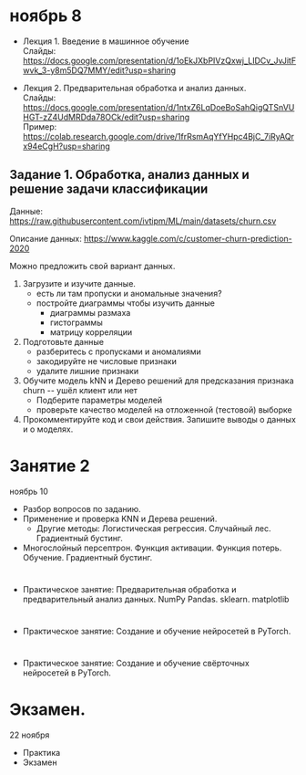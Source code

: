 # ноябрь 8
- Лекция 1. Введение в машинное обучение   
Слайды: https://docs.google.com/presentation/d/1oEkJXbPIVzQxwj_LIDCv_JvJitFwvk_3-y8m5DQ7MMY/edit?usp=sharing

- Лекция 2. Предварительная обработка и анализ данных. \
  Слайды: https://docs.google.com/presentation/d/1ntxZ6LqDoeBoSahQigQTSnVUHGT-zZ4UdMRDda78OCk/edit?usp=sharing \
  Пример: https://colab.research.google.com/drive/1frRsmAqYfYHpc4BjC_7iRyAQrx94eCgH?usp=sharing
  
##  Задание 1. Обработка, анализ данных и решение задачи классификации
Данные: https://raw.githubusercontent.com/ivtipm/ML/main/datasets/churn.csv

Описание данных: https://www.kaggle.com/c/customer-churn-prediction-2020

Можно предложить свой вариант данных.

1. Загрузите и изучите данные. 
    - есть ли там пропуски и аномальные значения?
    - постройте диаграммы чтобы изучить данные
      - диаграммы размаха
      - гистограммы
      - матрицу корреляции
1. Подготовьте данные
    - разберитесь с пропусками и аномалиями
    - закодируйте не числовые признаки
    - удалите лишние признаки
3. Обучите модель kNN и Дерево решений для предсказания признака churn -- ушёл клиент или нет
    - Подберите параметры моделей
    - проверьте качество моделей на отложенной (тестовой) выборке
1. Прокомментируйте код и свои действия. Запишите выводы о данных и о моделях. 


# Занятие 2
ноябрь 10
- Разбор вопросов по заданию.
- Применение и проверка KNN и Дерева решений. 
  - Другие методы: Логистическая регрессия. Случайный лес. Градиентный бустинг.
- Многослойный персептрон. Функция активации. Функция потерь. Обучение. Градиентный бустинг.

# 
- Практическое занятие: Предварительная обработка и предварительный анализ данных. NumPy Pandas. sklearn. matplotlib 

# 
- Практическое занятие: Создание и обучение нейросетей в PyTorch. 

# 
- Практическое занятие: Создание и обучение свёрточных нейросетей в PyTorch. 

# Экзамен.
22 ноября
- Практика
- Экзамен

